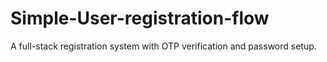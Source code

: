# Simple-User-registration-flow
A full-stack registration system with OTP verification and password setup.
